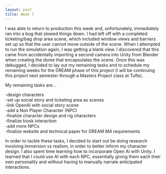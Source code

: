 ```yaml
---
layout: post
title: Week 7
---
```


I was able to return to production this week and, unfortunately, immediately ran into a bug that slowed things down. I had left off with a completed ticketing/bag drop area scene, which included window views and barriers set up so that the user cannot move outside of the scene. When I attempted to run the simulation again, I was getting a blank view. I discovered that this came from accidentally importing a second camera into Unity from Blender when creating the dome that encapsulates the scene. Once this was debugged, I decided to lay out my remaining tasks and to schedule my remaining weeks for the DREAM phase of this project (I will be continuing this project next semester through a Masters Project class at Tufts).

My remaining tasks are...

-design characters  
-set up social story and ticketing area as scenes  
-link OpenAI with social story scene  
-add a Non Player Character (NPC)  
-finalize character design and rig characters  
-finalize kiosk interaction  
-add more NPCs  
-finalize website and technical paper for DREAM M4 requirements

In order to tackle these tasks, I decided to start out be doing research involving immersion vs realism, in order to better inform my character design. I also spent time learning how to incorporate Open AI with Unity. I learned that I could use AI with each NPC, essentially giving them each their own personality and without having to manually narrate anticipated interactions.
